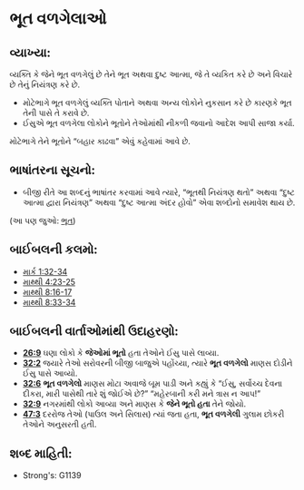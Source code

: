 # ભૂત વળગેલાઓ 

## વ્યાખ્યા: 

વ્યક્તિ કે જેને ભૂત વળગેલું છે તેને ભૂત અથવા દુષ્ટ આત્મા, જે તે વ્યકિત કરે છે અને વિચારે છે તેનું નિયંત્રણ કરે છે.

* મોટેભાગે ભૂત વળગેલું વ્યક્તિ પોતાને  અથવા અન્ય લોકોને નુકસાન કરે છે કારણકે ભૂત તેની પાસે તે કરાવે છે.
* ઈસુએ ભૂત વળગેલા લોકોને ભૂતોને તેઓમાંથી નીકળી જવાનો આદેશ આપી સાજા કર્યા.

મોટેભાગે તેને ભૂતોને “બહાર કાઢવા” એવું કહેવામાં આવે છે.

## ભાષાંતરના સૂચનો: 

* બીજી રીતે આ શબ્દનું ભાષાંતર કરવામાં આવે ત્યારે, “ભૂતથી નિયંત્રણ થતો” અથવા “દુષ્ટ આત્મા દ્વારા નિયંત્રણ” અથવા “દુષ્ટ આત્મા અંદર હોવો” એવા શબ્દોનો સમાવેશ થાય છે.

(આ પણ જુઓ: [ભૂત](../kt/demon.md))

## બાઈબલની કલમો: 

* [માર્ક 1:32-34](rc://gu/tn/help/mrk/01/32)
* [માથ્થી 4:23-25](rc://gu/tn/help/mat/04/23)
* [માથ્થી 8:16-17](rc://gu/tn/help/mat/08/16)
* [માથ્થી 8:33-34](rc://gu/tn/help/mat/08/33)

## બાઈબલની વાર્તાઓમાંથી ઉદાહરણો: 

* __[26:9](rc://gu/tn/help/obs/26/09)__ ઘણા લોકો કે __જેઓમાં ભૂતો__ હતા તેઓને ઈસુ પાસે લાવ્યા.
* __[32:2](rc://gu/tn/help/obs/32/02)__ જયારે તેઓ સરોવરની બીજી બાજુએ પહોંચ્યા, ત્યારે __ભૂત વળગેલો__ માણસ દોડીને ઈસુ પાસે આવ્યો.
* __[32:6](rc://gu/tn/help/obs/32/06)__ __ભૂત વળગેલો__ માણસ મોટા અવાજે બૂમ પાડી અને કહ્યું કે “ઈસુ, સર્વોચ્ચ દેવના દીકરા, મારી પાસેથી તારે શું જોઈએ છે?” “મહેરબાની કરી મને ત્રાસ ન આપ!”
* __[32:9](rc://gu/tn/help/obs/32/09)__ નગરમાંથી લોકો આવ્યા અને માણસ કે __જેને ભૂતો હતા__ તેને જોયો.
* __[47:3](rc://gu/tn/help/obs/47/03)__ દરરોજ તેઓ (પાઉલ અને સિલાસ) ત્યાં જતા હતા,  __ભૂત વળગેલી__ ગુલામ છોકરી તેઓને અનુસરતી હતી.

## શબ્દ માહિતી: 

* Strong's: G1139
